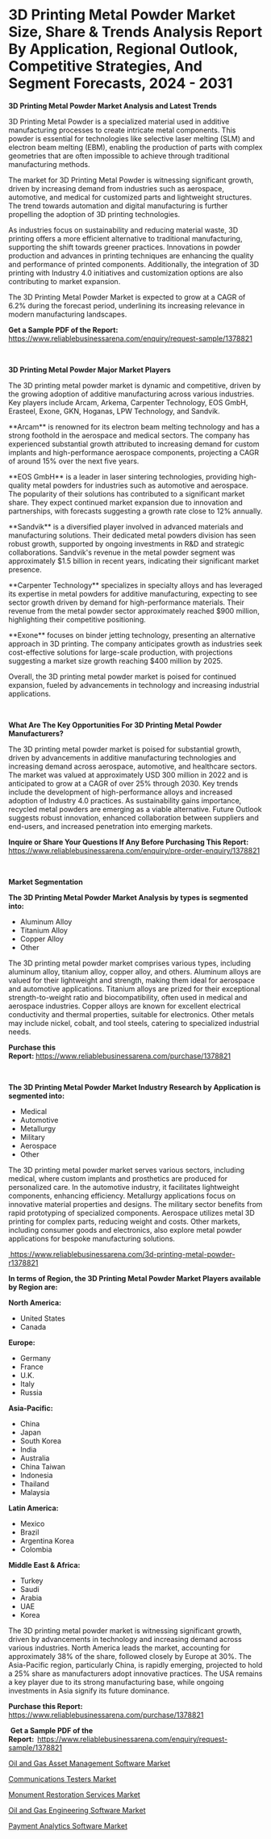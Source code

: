 <p><h1>3D Printing Metal Powder Market Size, Share & Trends Analysis Report By Application, Regional Outlook, Competitive Strategies, And Segment Forecasts, 2024 - 2031</h1></p><p><strong>3D Printing Metal Powder Market Analysis and Latest Trends</strong></p>
<p><p>3D Printing Metal Powder is a specialized material used in additive manufacturing processes to create intricate metal components. This powder is essential for technologies like selective laser melting (SLM) and electron beam melting (EBM), enabling the production of parts with complex geometries that are often impossible to achieve through traditional manufacturing methods. </p><p>The market for 3D Printing Metal Powder is witnessing significant growth, driven by increasing demand from industries such as aerospace, automotive, and medical for customized parts and lightweight structures. The trend towards automation and digital manufacturing is further propelling the adoption of 3D printing technologies. </p><p>As industries focus on sustainability and reducing material waste, 3D printing offers a more efficient alternative to traditional manufacturing, supporting the shift towards greener practices. Innovations in powder production and advances in printing techniques are enhancing the quality and performance of printed components. Additionally, the integration of 3D printing with Industry 4.0 initiatives and customization options are also contributing to market expansion. </p><p>The 3D Printing Metal Powder Market is expected to grow at a CAGR of 6.2% during the forecast period, underlining its increasing relevance in modern manufacturing landscapes.</p></p>
<p><strong>Get a Sample PDF of the Report:&nbsp;</strong> <a href="https://www.reliablebusinessarena.com/enquiry/request-sample/1378821?utm_campaign=1835&utm_medium=2&utm_source=Github&utm_content=ia&utm_term=05122024&utm_id=3d-printing-metal-powder">https://www.reliablebusinessarena.com/enquiry/request-sample/1378821</a></p>
<p>&nbsp;</p>
<p><strong>3D Printing Metal Powder Major Market Players</strong></p>
<p><p>The 3D printing metal powder market is dynamic and competitive, driven by the growing adoption of additive manufacturing across various industries. Key players include Arcam, Arkema, Carpenter Technology, EOS GmbH, Erasteel, Exone, GKN, Hoganas, LPW Technology, and Sandvik.</p><p>**Arcam** is renowned for its electron beam melting technology and has a strong foothold in the aerospace and medical sectors. The company has experienced substantial growth attributed to increasing demand for custom implants and high-performance aerospace components, projecting a CAGR of around 15% over the next five years.</p><p>**EOS GmbH** is a leader in laser sintering technologies, providing high-quality metal powders for industries such as automotive and aerospace. The popularity of their solutions has contributed to a significant market share. They expect continued market expansion due to innovation and partnerships, with forecasts suggesting a growth rate close to 12% annually.</p><p>**Sandvik** is a diversified player involved in advanced materials and manufacturing solutions. Their dedicated metal powders division has seen robust growth, supported by ongoing investments in R&D and strategic collaborations. Sandvik's revenue in the metal powder segment was approximately $1.5 billion in recent years, indicating their significant market presence.</p><p>**Carpenter Technology** specializes in specialty alloys and has leveraged its expertise in metal powders for additive manufacturing, expecting to see sector growth driven by demand for high-performance materials. Their revenue from the metal powder sector approximately reached $900 million, highlighting their competitive positioning.</p><p>**Exone** focuses on binder jetting technology, presenting an alternative approach in 3D printing. The company anticipates growth as industries seek cost-effective solutions for large-scale production, with projections suggesting a market size growth reaching $400 million by 2025.</p><p>Overall, the 3D printing metal powder market is poised for continued expansion, fueled by advancements in technology and increasing industrial applications.</p></p>
<p>&nbsp;</p>
<p><strong>What Are The Key Opportunities For 3D Printing Metal Powder Manufacturers?</strong></p>
<p><p>The 3D printing metal powder market is poised for substantial growth, driven by advancements in additive manufacturing technologies and increasing demand across aerospace, automotive, and healthcare sectors. The market was valued at approximately USD 300 million in 2022 and is anticipated to grow at a CAGR of over 25% through 2030. Key trends include the development of high-performance alloys and increased adoption of Industry 4.0 practices. As sustainability gains importance, recycled metal powders are emerging as a viable alternative. Future Outlook suggests robust innovation, enhanced collaboration between suppliers and end-users, and increased penetration into emerging markets.</p></p>
<p><strong>Inquire or Share Your Questions If Any Before Purchasing This Report:</strong> <a href="https://www.reliablebusinessarena.com/enquiry/pre-order-enquiry/1378821?utm_campaign=1835&utm_medium=2&utm_source=Github&utm_content=ia&utm_term=05122024&utm_id=3d-printing-metal-powder">https://www.reliablebusinessarena.com/enquiry/pre-order-enquiry/1378821</a></p>
<p>&nbsp;</p>
<p><strong>Market Segmentation</strong></p>
<p><strong>The 3D Printing Metal Powder Market Analysis by types is segmented into:</strong></p>
<p><ul><li>Aluminum Alloy</li><li>Titanium Alloy</li><li>Copper Alloy</li><li>Other</li></ul></p>
<p><p>The 3D printing metal powder market comprises various types, including aluminum alloy, titanium alloy, copper alloy, and others. Aluminum alloys are valued for their lightweight and strength, making them ideal for aerospace and automotive applications. Titanium alloys are prized for their exceptional strength-to-weight ratio and biocompatibility, often used in medical and aerospace industries. Copper alloys are known for excellent electrical conductivity and thermal properties, suitable for electronics. Other metals may include nickel, cobalt, and tool steels, catering to specialized industrial needs.</p></p>
<p><strong>Purchase this Report:&nbsp;</strong><a href="https://www.reliablebusinessarena.com/purchase/1378821?utm_campaign=1835&utm_medium=2&utm_source=Github&utm_content=ia&utm_term=05122024&utm_id=3d-printing-metal-powder">https://www.reliablebusinessarena.com/purchase/1378821</a></p>
<p>&nbsp;</p>
<p><strong>The 3D Printing Metal Powder Market Industry Research by Application is segmented into:</strong></p>
<p><ul><li>Medical</li><li>Automotive</li><li>Metallurgy</li><li>Military</li><li>Aerospace</li><li>Other</li></ul></p>
<p><p>The 3D printing metal powder market serves various sectors, including medical, where custom implants and prosthetics are produced for personalized care. In the automotive industry, it facilitates lightweight components, enhancing efficiency. Metallurgy applications focus on innovative material properties and designs. The military sector benefits from rapid prototyping of specialized components. Aerospace utilizes metal 3D printing for complex parts, reducing weight and costs. Other markets, including consumer goods and electronics, also explore metal powder applications for bespoke manufacturing solutions.</p></p>
<p><a href="https://www.reliablebusinessarena.com/3d-printing-metal-powder-r1378821?utm_campaign=1835&utm_medium=2&utm_source=Github&utm_content=ia&utm_term=05122024&utm_id=3d-printing-metal-powder">&nbsp;https://www.reliablebusinessarena.com/3d-printing-metal-powder-r1378821</a></p>
<p><strong>In terms of Region, the 3D Printing Metal Powder Market Players available by Region are:</strong></p>
<p>
    <p> <strong> North America: </strong>
        <ul>
            <li>United States</li>
            <li>Canada</li>
        </ul>
        </p> 
    <p> <strong> Europe: </strong>
        <ul>
            <li>Germany</li>
            <li>France</li>
            <li>U.K.</li>
            <li>Italy</li>
            <li>Russia</li>
        </ul>
        </p> 
    <p> <strong> Asia-Pacific: </strong>
        <ul>
            <li>China</li>
            <li>Japan</li>
            <li>South Korea</li>
            <li>India</li>
            <li>Australia</li>
            <li>China Taiwan</li>
            <li>Indonesia</li>
            <li>Thailand</li>
            <li>Malaysia</li>
        </ul>
        </p> 
    <p> <strong> Latin America: </strong>
        <ul>
            <li>Mexico</li>
            <li>Brazil</li>
            <li>Argentina Korea</li>
            <li>Colombia</li>
        </ul>
        </p> 
    <p> <strong> Middle East & Africa: </strong>
        <ul>
            <li>Turkey</li>
            <li>Saudi</li>
            <li>Arabia</li>
            <li>UAE</li>
            <li>Korea</li>
        </ul>
    </p>
    </p>
<p><p>The 3D printing metal powder market is witnessing significant growth, driven by advancements in technology and increasing demand across various industries. North America leads the market, accounting for approximately 38% of the share, followed closely by Europe at 30%. The Asia-Pacific region, particularly China, is rapidly emerging, projected to hold a 25% share as manufacturers adopt innovative practices. The USA remains a key player due to its strong manufacturing base, while ongoing investments in Asia signify its future dominance.</p></p>
<p><strong>Purchase this Report: </strong><a href="https://www.reliablebusinessarena.com/purchase/1378821?utm_campaign=1835&utm_medium=2&utm_source=Github&utm_content=ia&utm_term=05122024&utm_id=3d-printing-metal-powder">https://www.reliablebusinessarena.com/purchase/1378821</a></p>
<p>&nbsp;<strong>Get a Sample PDF of the Report:&nbsp;&nbsp;</strong><a href="https://www.reliablebusinessarena.com/enquiry/request-sample/1378821?utm_campaign=1835&utm_medium=2&utm_source=Github&utm_content=ia&utm_term=05122024&utm_id=3d-printing-metal-powder">https://www.reliablebusinessarena.com/enquiry/request-sample/1378821</a></p>
<p><strong></strong></p>
<p><p><a href="https://www.linkedin.com/pulse/insights-oil-gas-asset-management-software-market-competitor-whafe?utm_campaign=1835&utm_medium=2&utm_source=Github&utm_content=ia&utm_term=05122024&utm_id=3d-printing-metal-powder">Oil and Gas Asset Management Software Market</a></p><p><a href="https://issuu.com/reportprime-2/docs/communications-testers-market-size-2030.pptx?utm_campaign=1835&utm_medium=2&utm_source=Github&utm_content=ia&utm_term=05122024&utm_id=3d-printing-metal-powder">Communications Testers Market</a></p><p><a href="https://issuu.com/reportprime-2/docs/monument-restoration-services-market-size-2030.ppt?utm_campaign=1835&utm_medium=2&utm_source=Github&utm_content=ia&utm_term=05122024&utm_id=3d-printing-metal-powder">Monument Restoration Services Market</a></p><p><a href="https://www.linkedin.com/pulse/recent-oil-gas-engineering-software-market-analysis-shows-maq6e?utm_campaign=1835&utm_medium=2&utm_source=Github&utm_content=ia&utm_term=05122024&utm_id=3d-printing-metal-powder">Oil and Gas Engineering Software Market</a></p><p><a href="https://www.linkedin.com/pulse/size-dynamics-expected-growth-payment-analytics-software-market-zkh9e?utm_campaign=1835&utm_medium=2&utm_source=Github&utm_content=ia&utm_term=05122024&utm_id=3d-printing-metal-powder">Payment Analytics Software Market</a></p></p>